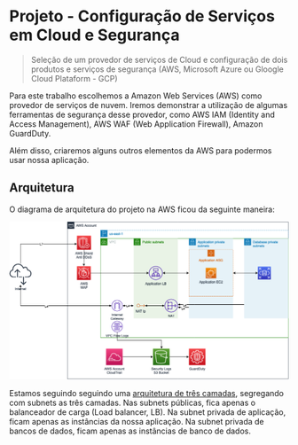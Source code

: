 # Projeto - Configuração de Serviços em Cloud e Segurança

> Seleção de um provedor de serviços de Cloud e configuração de dois produtos e
> serviços de segurança (AWS, Microsoft Azure ou Gloogle Cloud Plataform - GCP)


Para este trabalho escolhemos a Amazon Web Services (AWS) como provedor de
serviços de nuvem. Iremos demonstrar a utilização de algumas ferramentas de
segurança desse provedor, como AWS IAM (Identity and Access Management), AWS WAF
(Web  Application Firewall), Amazon GuardDuty.

Além disso, criaremos alguns outros elementos da AWS para podermos usar nossa
aplicação.

## Arquitetura

O diagrama de arquitetura do projeto na AWS ficou da seguinte maneira:

![Diagrama da arquitetura do projeto](docs/arquitetura.png)

Estamos seguindo seguindo uma [arquitetura de três
camadas](https://en.wikipedia.org/wiki/Multitier_architecture#Three-tier_architecture),
segregando com subnets as três camadas. Nas subnets públicas, fica apenas o
balanceador de carga (Load balancer, LB). Na subnet privada de aplicação, ficam
apenas as instâncias da nossa aplicação. Na subnet privada de bancos de dados,
ficam apenas as instâncias de banco de dados.

